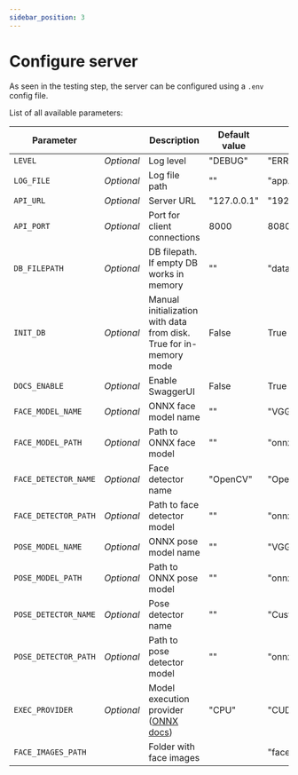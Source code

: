 ```yaml
---
sidebar_position: 3
---
```


# Configure server

As seen in the testing step, the server can be configured using a `.env` config file.


List of all available parameters:


| Parameter            |            | Description                                                        | Default value | Example                          |
| -------------------- | ---------- | ------------------------------------------------------------------ | ------------- | -------------------------------- |
| `LEVEL`              | _Optional_ | Log level                                                          | "DEBUG"       | "ERROR"                          |
| `LOG_FILE`           | _Optional_ | Log file path                                                      | ""            | "app.log"                        |
| `API_URL`            | _Optional_ | Server URL                                                         | "127.0.0.1"   | "192.168.1.5"                    |
| `API_PORT`           | _Optional_ | Port for client connections                                        | 8000          | 8080                             |
| `DB_FILEPATH`        | _Optional_ | DB filepath. If empty DB works in memory                           | ""            | "database.db"                    |
| `INIT_DB`            | _Optional_ | Manual initialization with data from disk. True for in-memory mode | False         | True                             |
| `DOCS_ENABLE`        | _Optional_ | Enable SwaggerUI                                                   | False         | True                             |
| `FACE_MODEL_NAME`    | _Optional_ | ONNX face model name                                               | ""            | "VGG-Face"                       |
| `FACE_MODEL_PATH`    | _Optional_ | Path to ONNX face model                                            | ""            | "onnx_models/vgg_face.onnx"      |
| `FACE_DETECTOR_NAME` | _Optional_ | Face detector name                                                 | "OpenCV"      | "OpenCV-NN"                      |
| `FACE_DETECTOR_PATH` | _Optional_ | Path to face detector model                                        | ""            | "onnx_models/face_detector.onnx" |
| `POSE_MODEL_NAME`    | _Optional_ | ONNX pose model name                                               | ""            | "VGG-Face"                       |
| `POSE_MODEL_PATH`    | _Optional_ | Path to ONNX pose model                                            | ""            | "onnx_models/yolo1s_pose.onnx"   |
| `POSE_DETECTOR_NAME` | _Optional_ | Pose detector name                                                 | ""            | "CustomPoseDetector"             |
| `POSE_DETECTOR_PATH` | _Optional_ | Path to pose detector model                                        | ""            | "onnx_models/pose_detector.onnx" |
| `EXEC_PROVIDER`      | _Optional_ | Model execution provider ([ONNX docs](https://onnxruntime.ai/docs/execution-providers/#summary-of-supported-execution-providers))                                           | "CPU"         | "CUDA"                           |
| `FACE_IMAGES_PATH`   |            | Folder with face images                                            |               | "face_img"                       |

